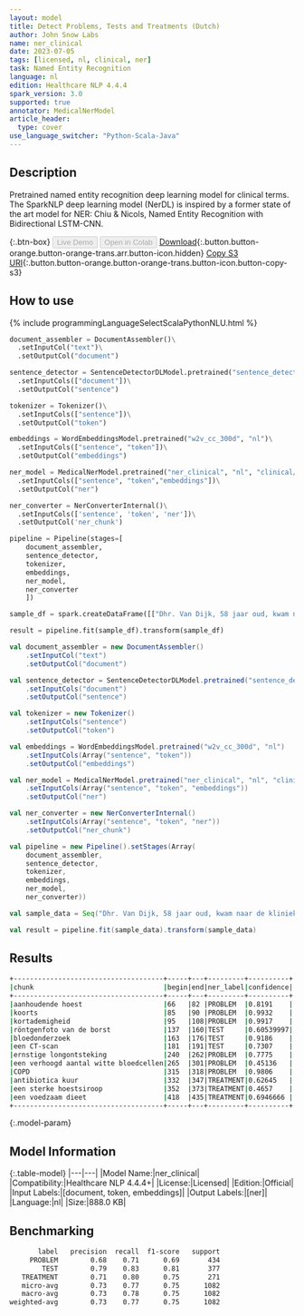 ```yaml
---
layout: model
title: Detect Problems, Tests and Treatments (Dutch)
author: John Snow Labs
name: ner_clinical
date: 2023-07-05
tags: [licensed, nl, clinical, ner]
task: Named Entity Recognition
language: nl
edition: Healthcare NLP 4.4.4
spark_version: 3.0
supported: true
annotator: MedicalNerModel
article_header:
  type: cover
use_language_switcher: "Python-Scala-Java"
---
```


## Description

Pretrained named entity recognition deep learning model for clinical terms. The SparkNLP deep learning model (NerDL) is inspired by a former state of the art model for NER: Chiu & Nicols, Named Entity Recognition with Bidirectional LSTM-CNN.

{:.btn-box}
<button class="button button-orange" disabled>Live Demo</button>
<button class="button button-orange" disabled>Open in Colab</button>
[Download](https://s3.amazonaws.com/auxdata.johnsnowlabs.com/clinical/models/ner_clinical_nl_4.4.4_3.0_1688590137805.zip){:.button.button-orange.button-orange-trans.arr.button-icon.hidden}
[Copy S3 URI](s3://auxdata.johnsnowlabs.com/clinical/models/ner_clinical_nl_4.4.4_3.0_1688590137805.zip){:.button.button-orange.button-orange-trans.button-icon.button-copy-s3}

## How to use



<div class="tabs-box" markdown="1">
{% include programmingLanguageSelectScalaPythonNLU.html %}
  
```python
document_assembler = DocumentAssembler()\
  .setInputCol("text")\
  .setOutputCol("document")

sentence_detector = SentenceDetectorDLModel.pretrained("sentence_detector_dl", "xx")\
  .setInputCols(["document"])\
  .setOutputCol("sentence")

tokenizer = Tokenizer()\
  .setInputCols(["sentence"])\
  .setOutputCol("token")

embeddings = WordEmbeddingsModel.pretrained("w2v_cc_300d", "nl")\
  .setInputCols(["sentence", "token"])\
  .setOutputCol("embeddings")

ner_model = MedicalNerModel.pretrained("ner_clinical", "nl", "clinical/models")\
  .setInputCols(["sentence", "token","embeddings"])\
  .setOutputCol("ner")

ner_converter = NerConverterInternal()\
  .setInputCols(['sentence', 'token', 'ner'])\
  .setOutputCol('ner_chunk')

pipeline = Pipeline(stages=[
    document_assembler, 
    sentence_detector,
    tokenizer,
    embeddings,
    ner_model,
    ner_converter   
    ])

sample_df = spark.createDataFrame([["Dhr. Van Dijk, 58 jaar oud, kwam naar de kliniek met klachten van aanhoudende hoest, koorts en kortademigheid. We hebben besloten om een röntgenfoto van de borst, bloedonderzoek en een CT-scan te laten uitvoeren. De resultaten wezen op een ernstige longontsteking, een verhoogd aantal witte bloedcellen en mogelijk COPD. Hem is een antibiotica kuur en een sterke hoestsiroop voorgeschreven. Daarnaast adviseren we hem een voedzaam dieet te volgen."]]).toDF("text")

result = pipeline.fit(sample_df).transform(sample_df)
```
```scala
val document_assembler = new DocumentAssembler()
    .setInputCol("text")
    .setOutputCol("document")

val sentence_detector = SentenceDetectorDLModel.pretrained("sentence_detector_dl", "xx")
    .setInputCols("document")
    .setOutputCol("sentence")

val tokenizer = new Tokenizer()
    .setInputCols("sentence")
    .setOutputCol("token")

val embeddings = WordEmbeddingsModel.pretrained("w2v_cc_300d", "nl")
    .setInputCols(Array("sentence", "token"))
    .setOutputCol("embeddings")

val ner_model = MedicalNerModel.pretrained("ner_clinical", "nl", "clinical/models")
    .setInputCols(Array("sentence", "token", "embeddings"))
    .setOutputCol("ner")

val ner_converter = new NerConverterInternal()
    .setInputCols(Array("sentence", "token", "ner"))
    .setOutputCol("ner_chunk")

val pipeline = new Pipeline().setStages(Array(
    document_assembler, 
    sentence_detector,
    tokenizer,
    embeddings,
    ner_model,
    ner_converter))

val sample_data = Seq("Dhr. Van Dijk, 58 jaar oud, kwam naar de kliniek met klachten van aanhoudende hoest, koorts en kortademigheid. We hebben besloten om een röntgenfoto van de borst, bloedonderzoek en een CT-scan te laten uitvoeren. De resultaten wezen op een ernstige longontsteking, een verhoogd aantal witte bloedcellen en mogelijk COPD. Hem is een antibiotica kuur en een sterke hoestsiroop voorgeschreven. Daarnaast adviseren we hem een voedzaam dieet te volgen.").toDS.toDF("text")

val result = pipeline.fit(sample_data).transform(sample_data)
```
</div>

## Results

```bash
+-------------------------------------+-----+---+---------+----------+
|chunk                                |begin|end|ner_label|confidence|
+-------------------------------------+-----+---+---------+----------+
|aanhoudende hoest                    |66   |82 |PROBLEM  |0.8191    |
|koorts                               |85   |90 |PROBLEM  |0.9932    |
|kortademigheid                       |95   |108|PROBLEM  |0.9917    |
|röntgenfoto van de borst             |137  |160|TEST     |0.60539997|
|bloedonderzoek                       |163  |176|TEST     |0.9186    |
|een CT-scan                          |181  |191|TEST     |0.7307    |
|ernstige longontsteking              |240  |262|PROBLEM  |0.7775    |
|een verhoogd aantal witte bloedcellen|265  |301|PROBLEM  |0.45136   |
|COPD                                 |315  |318|PROBLEM  |0.9806    |
|antibiotica kuur                     |332  |347|TREATMENT|0.62645   |
|een sterke hoestsiroop               |352  |373|TREATMENT|0.4657    |
|een voedzaam dieet                   |418  |435|TREATMENT|0.6946666 |
+-------------------------------------+-----+---+---------+----------+
```

{:.model-param}
## Model Information

{:.table-model}
|---|---|
|Model Name:|ner_clinical|
|Compatibility:|Healthcare NLP 4.4.4+|
|License:|Licensed|
|Edition:|Official|
|Input Labels:|[document, token, embeddings]|
|Output Labels:|[ner]|
|Language:|nl|
|Size:|888.0 KB|

## Benchmarking

```bash
       label   precision  recall  f1-score   support
     PROBLEM        0.68    0.71      0.69       434
        TEST        0.79    0.83      0.81       377
   TREATMENT        0.71    0.80      0.75       271
   micro-avg        0.73    0.77      0.75      1082
   macro-avg        0.73    0.78      0.75      1082
weighted-avg        0.73    0.77      0.75      1082
```
